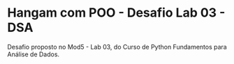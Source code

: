 # Hangam com POO - Desafio Lab 03 - DSA

Desafio proposto no Mod5 - Lab 03, do Curso de Python Fundamentos para Análise de Dados.
